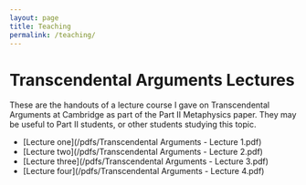 ```yaml
---
layout: page
title: Teaching
permalink: /teaching/
---
```


Transcendental Arguments Lectures
=================================
These are the handouts of a lecture course I gave on Transcendental Arguments at Cambridge as part of the Part II Metaphysics paper. They may be useful to Part II students, or other students studying this topic.

* [Lecture one](/pdfs/Transcendental Arguments - Lecture 1.pdf)
* [Lecture two](/pdfs/Transcendental Arguments - Lecture 2.pdf)
* [Lecture three](/pdfs/Transcendental Arguments - Lecture 3.pdf)
* [Lecture four](/pdfs/Transcendental Arguments - Lecture 4.pdf)

